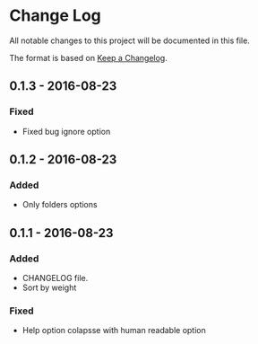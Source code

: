 # Change Log
All notable changes to this project will be documented in this file.

The format is based on [Keep a Changelog](http://keepachangelog.com/).

## 0.1.3 - 2016-08-23
### Fixed
- Fixed bug ignore option

## 0.1.2 - 2016-08-23
### Added
- Only folders options

## 0.1.1 - 2016-08-23
### Added
- CHANGELOG file.
- Sort by weight

### Fixed
- Help option colapsse with human readable option

[0.1.3]: https://github.com/comodinx/sizeable/compare/0.1.2...0.1.3
[0.1.2]: https://github.com/comodinx/sizeable/compare/0.1.1...0.1.2
[0.1.1]: https://github.com/comodinx/sizeable/compare/0.1.0...0.1.1
